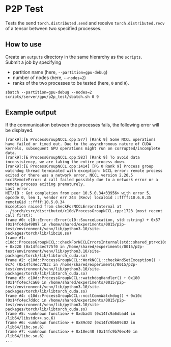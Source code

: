 # P2P Test

Tests the send `torch.distributed.send` and receive `torch.distributed.recv` of a tensor between two specified processes.

## How to use

Create an `outputs` directory in the same hierarchy as the `scripts`.  
Submit a job by specifying 
- partition name (here, `--partition=gpu-debug`)
- number of nodes (here, `--nodes=2`)
- ranks of the two processes to be tested (here, `0` and `9`).

```
sbatch --partition=gpu-debug --nodes=2 scripts/server/gpu/p2p_test/sbatch.sh 0 9
```

## Example output

If the communication between the processes fails, the following error will be displayed.

```
[rank9]:[E ProcessGroupNCCL.cpp:577] [Rank 9] Some NCCL operations have failed or timed out. Due to the asynchronous nature of CUDA kernels, subsequent GPU operations might run on corrupted/incomplete data.
[rank9]:[E ProcessGroupNCCL.cpp:583] [Rank 9] To avoid data inconsistency, we are taking the entire process down.
[rank9]:[E ProcessGroupNCCL.cpp:1414] [PG 0 Rank 9] Process group watchdog thread terminated with exception: NCCL error: remote process exited or there was a network error, NCCL version 2.20.5
ncclRemoteError: A call failed possibly due to a network error or a remote process exiting prematurely.
Last error:
NET/IB : Got completion from peer 10.5.0.34<33956> with error 5, opcode 0, len 1, vendor err 244 (Recv) localGid ::ffff:10.6.0.35 remoteGid ::ffff:10.5.0.34
Exception raised from checkForNCCLErrorsInternal at ../torch/csrc/distributed/c10d/ProcessGroupNCCL.cpp:1723 (most recent call first):
frame #0: c10::Error::Error(c10::SourceLocation, std::string) + 0x57 (0x14fc4da49897 in /home/shared/experiments/0015/p2p-test/environment/venv/lib/python3.10/site-packages/torch/lib/libc10.so)
frame #1: c10d::ProcessGroupNCCL::checkForNCCLErrorsInternal(std::shared_ptr<c10d::NCCLComm>&) + 0x220 (0x14fc4ec775f0 in /home/shared/experiments/0015/p2p-test/environment/venv/lib/python3.10/site-packages/torch/lib/libtorch_cuda.so)
frame #2: c10d::ProcessGroupNCCL::WorkNCCL::checkAndSetException() + 0x7c (0x14fc4ec7783c in /home/shared/experiments/0015/p2p-test/environment/venv/lib/python3.10/site-packages/torch/lib/libtorch_cuda.so)
frame #3: c10d::ProcessGroupNCCL::watchdogHandler() + 0x180 (0x14fc4ec7ca60 in /home/shared/experiments/0015/p2p-test/environment/venv/lib/python3.10/site-packages/torch/lib/libtorch_cuda.so)
frame #4: c10d::ProcessGroupNCCL::ncclCommWatchdog() + 0x10c (0x14fc4ec7ddcc in /home/shared/experiments/0015/p2p-test/environment/venv/lib/python3.10/site-packages/torch/lib/libtorch_cuda.so)
frame #5: <unknown function> + 0xdbad4 (0x14fc9a6dbad4 in /lib64/libstdc++.so.6)
frame #6: <unknown function> + 0x89c02 (0x14fc9b689c02 in /lib64/libc.so.6)
frame #7: <unknown function> + 0x10ec40 (0x14fc9b70ec40 in /lib64/libc.so.6)
...
```